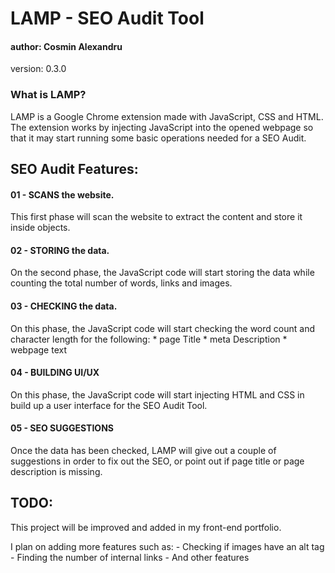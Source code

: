 # LAMP - SEO Audit Tool
#### author: Cosmin Alexandru
version: 0.3.0


### What is LAMP?
LAMP is a Google Chrome extension made with JavaScript, CSS and HTML. The extension works by injecting JavaScript into the opened webpage so that it may start running some basic operations needed for a SEO Audit.

## SEO Audit Features:

#### 01 - SCANS the website.
This first phase will scan the website to extract the content and store it inside objects.

#### 02 - STORING the data.
On the second phase, the JavaScript code will start storing the data while counting the total number of words, links and images.

#### 03 - CHECKING the data.
On this phase, the JavaScript code will start checking the word count and character length for the following:
    * page Title
    * meta Description
    * webpage text

#### 04 - BUILDING UI/UX
On this phase, the JavaScript code will start injecting HTML and CSS in build up a user interface for the SEO Audit Tool.

#### 05 - SEO SUGGESTIONS
Once the data has been checked, LAMP will give out a couple of suggestions in order to fix out the SEO, or point out if page title or page description is missing.

## TODO:
This project will be improved and added in my front-end portfolio.

I plan on adding more features such as: 
    - Checking if images have an alt tag
    - Finding the number of internal links
    - And other features

